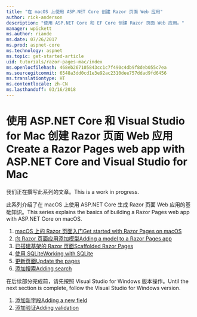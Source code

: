 ```yaml
---
title: "在 macOS 上使用 ASP.NET Core 创建 Razor 页面 Web 应用"
author: rick-anderson
description: "使用 ASP.NET Core 和 EF Core 创建 Razor 页面 Web 应用。"
manager: wpickett
ms.author: riande
ms.date: 07/26/2017
ms.prod: aspnet-core
ms.technology: aspnet
ms.topic: get-started-article
uid: tutorials/razor-pages-mac/index
ms.openlocfilehash: 468eb267105843cc1c7f490c4db9f8deb055c7ea
ms.sourcegitcommit: 6548a3dd0cd1e3e92ac2310dee757ddad9fd6456
ms.translationtype: HT
ms.contentlocale: zh-CN
ms.lasthandoff: 03/16/2018
---
```

# <a name="create-a-razor-pages-web-app-with-aspnet-core-and-visual-studio-for-mac"></a><span data-ttu-id="2e338-103">使用 ASP.NET Core 和 Visual Studio for Mac 创建 Razor 页面 Web 应用</span><span class="sxs-lookup"><span data-stu-id="2e338-103">Create a Razor Pages web app with ASP.NET Core and Visual Studio for Mac</span></span>

<span data-ttu-id="2e338-104">我们正在撰写此系列的文章。</span><span class="sxs-lookup"><span data-stu-id="2e338-104">This is a work in progress.</span></span>

<span data-ttu-id="2e338-105">此系列介绍了在 macOS 上使用 ASP.NET Core 生成 Razor 页面 Web 应用的基础知识。</span><span class="sxs-lookup"><span data-stu-id="2e338-105">This series explains the basics of building a Razor Pages web app with ASP.NET Core on macOS.</span></span>

1. [<span data-ttu-id="2e338-106">macOS 上的 Razor 页面入门</span><span class="sxs-lookup"><span data-stu-id="2e338-106">Get started with Razor Pages on macOS</span></span>](xref:tutorials/razor-pages-mac/razor-pages-start)
1. [<span data-ttu-id="2e338-107">向 Razor 页面应用添加模型</span><span class="sxs-lookup"><span data-stu-id="2e338-107">Adding a model to a Razor Pages app</span></span>](xref:tutorials/razor-pages-mac/model)
1. [<span data-ttu-id="2e338-108">已搭建基架的 Razor 页面</span><span class="sxs-lookup"><span data-stu-id="2e338-108">Scaffolded Razor Pages</span></span>](xref:tutorials/razor-pages-mac/page)
1. [<span data-ttu-id="2e338-109">使用 SQLite</span><span class="sxs-lookup"><span data-stu-id="2e338-109">Working with SQLite</span></span>](xref:tutorials/razor-pages-mac/sql)
1. [<span data-ttu-id="2e338-110">更新页面</span><span class="sxs-lookup"><span data-stu-id="2e338-110">Update the pages</span></span>](xref:tutorials/razor-pages-mac/da1)
1. [<span data-ttu-id="2e338-111">添加搜索</span><span class="sxs-lookup"><span data-stu-id="2e338-111">Adding search</span></span>](xref:tutorials/razor-pages-mac/search)

<span data-ttu-id="2e338-112">在后续部分完成前，请先按照 Visual Studio for Windows 版本操作。</span><span class="sxs-lookup"><span data-stu-id="2e338-112">Until the next section is complete, follow the Visual Studio for Windows version.</span></span>

1. [<span data-ttu-id="2e338-113">添加新字段</span><span class="sxs-lookup"><span data-stu-id="2e338-113">Adding a new field</span></span>](xref:tutorials/razor-pages/new-field)
1. [<span data-ttu-id="2e338-114">添加验证</span><span class="sxs-lookup"><span data-stu-id="2e338-114">Adding validation</span></span>](xref:tutorials/razor-pages/validation)
